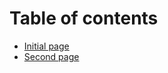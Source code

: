 # Table of contents

* [Initial page](README.md)
* [Second page](secondfile.md)
<!--stackedit_data:
eyJoaXN0b3J5IjpbMTIyNDAzNTI0OF19
-->